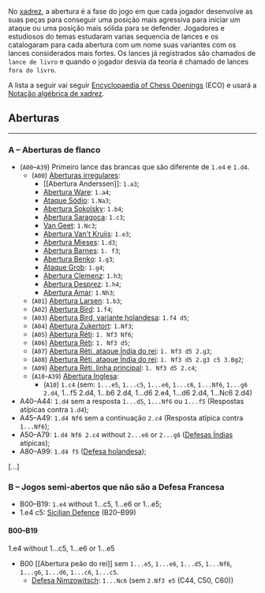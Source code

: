 No [xadrez](Xadrez.md), a abertura é a fase do jogo em que cada jogador desenvolve as suas peças para conseguir uma posição mais agressiva para iniciar um ataque ou uma posição mais sólida para se defender. Jogadores e estudiosos do temas estudaram varias sequencia de lances e os catalogaram para cada abertura com um nome suas variantes com os lances considerados mais fortes. Os lances já registrados são chamados de `lance de livro` e quando o jogador desvia da teoria é chamado de lances `fora do livro`.

A lista a seguir vai seguir [Encyclopaedia of Chess Openings](Encyclopaedia%20of%20Chess%20Openings) (ECO) e usará a [Notação algébrica de xadrez](Notação%20algébrica%20de%20xadrez). 

## Aberturas
---
### A – Aberturas de flanco
-  (`A00`–`A39`) Primeiro lance das brancas que são diferente de `1.e4` e `1.d4`.
	-  (`A00`) [Aberturas irregulares](Aberturas%20irregulares):
		- [[Abertura Anderssen]]: `1.a3`;
		- [Abertura Ware](Abertura%20Ware): `1.a4`;
		- [Ataque Sódio](Ataque%20Sódio): `1.Na3`;
		- [Abertura Sokolsky](Abertura%20Sokolsky): `1.b4`;
		- [Abertura Saragoça](Abertura%20Saragoça): `1.c3`;
		- [Van Geet](Van%20Geet.md): `1.Nc3`;
		- [Abertura Van't Kruijs](Abertura%20Van't%20Kruijs): `1.e3`;
		- [Abertura Mieses](Abertura%20Mieses): `1.d3`;
		- [Abertura Barnes](Abertura%20Barnes): `1. f3`;
		- [Abertura Benko](Abertura%20Benko): `1.g3`;
		- [Ataque Grob](Ataque%20Grob): `1.g4`;
		- [Abertura Clemenz](Abertura%20Clemenz): `1.h3`;
		- [Abertura Desprez](Abertura%20Desprez): `1.h4`;
		- [Abertura Amar](Abertura%20Amar): `1.Nh3`;
	-  (`A01`) [Abertura Larsen](Abertura%20Larsen): `1.b3`;
	- (`A02`) [Abertura Bird](Bird.md): `1.f4`;
	-  (`A03`) [Abertura Bird, variante holandesa](Bird.md#variante%20Holandesa): `1.f4 d5`;
	-  (`A04`) [Abertura Zukertort](Abertura%20Réti): `1.Nf3`;
	-  (`A05`) [Abertura Réti](Abertura%20Réti.md): `1. Nf3 Nf6`;
	-  (`A06`) [Abertura Réti](Abertura%20Réti.md): `1. Nf3 d5`;
	-  (`A07`) [Abertura Réti, ataque Índia do rei](Abertura%20Réti.md): `1. Nf3 d5 2.g3`;
	-  (`A08`) [Abertura Réti, ataque Índia do rei](Abertura%20Réti.md): `1. Nf3 d5 2.g3 c5 3.Bg2`;
	-  (`A09`) [Abertura Réti, linha principal](Abertura%20Réti.md): `1. Nf3 d5 2.c4`;
	-  (`A10`-`A39`) [Abertura Inglesa](Abertura%20Inglesa):
		-  (`A10`) `1.c4` (sem: `1...e5`, `1...c5`, `1...e6`, `1...c6`, `1...Nf6`, `1...g6 2.d4`, 1...f5 2.d4, 1...b6 2.d4, 1...d6 2.e4, 1...d6 2.d4, 1...Nc6 2.d4)
- A40–A44: `1.d4` sem a resposta `1...d5`, `1...Nf6` ou `1...f5` (Respostas atípicas contra `1.d4`);
- A45–A49: `1.d4 Nf6` sem a continuação `2.c4` (Resposta atípica contra `1...Nf6`);
- A50–A79: `1.d4 Nf6 2.c4` without `2...e6` or `2...g6` ([Defesas Índias](Defesas%20Índias) atípicas);
- A80–A99: `1.d4 f5` ([Defesa holandesa](Defesa%20holandesa));

[...]

### B – Jogos semi-abertos que não são a Defesa Francesa
- B00–B19: `1.e4` without 1...c5, 1...e6 or 1...e5;
- 1.e4 c5: [Sicilian Defence](https://en.wikipedia.org/wiki/Sicilian_Defence "Sicilian Defence") (B20–B99)

#### B00–B19
1.e4 without 1...c5, 1...e6 or 1...e5

- B00 [[Abertura peão do rei]] sem `1...e5`, `1...e6`, `1...d5`, `1...Nf6`, `1...g6`, `1...d6`, `1...c6`, `1...c5`.
    -  [Defesa Nimzowitsch](Defesa%20Nimzowitsch.md): `1...Nc6` (sem `2.Nf3 e5` (C44, C50, C60))

